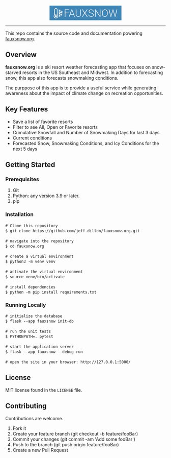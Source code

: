 <p align="center">
    <img src="images/fauxsnow-logo.png">
</p>

---

This repo contains the source code and documentation powering [fauxsnow.org](https://fauxsnow.org/).

## Overview

**fauxsnow.org** is a ski resort weather forecasting app that focuses on snow-starved 
resorts in the US Southeast and Midwest. In addition to forecasting snow, this
app also forecasts snowmaking conditions.

The purppose of this app is to provide a useful service while generating awareness
about the impact of climate change on recreation opportunities.


## Key Features

- Save a list of favorite resorts
- Filter to see All, Open or Favorite resorts
- Cumulative Snowfall and Number of Snowmaking Days for last 3 days
- Current conditions
- Forecasted Snow, Snowmaking Conditions, and Icy Conditions for the next 5 days


## Getting Started


### Prerequisites

1. Git
1. Python: any version 3.9 or later.
1. pip



### Installation

```
# Clone this repository
$ git clone https://github.com/jeff-dillon/fauxsnow.org.git

# navigate into the repository
$ cd fauxsnow.org

# create a virtual environment
$ python3 -m venv venv

# activate the virtual environment
$ source venv/bin/activate

# install dependencies
$ python -m pip install requirements.txt
```


### Running Locally

```
# initialize the database 
$ flask --app fauxsnow init-db

# run the unit tests 
$ PYTHONPATH=. pytest

# start the application server
$ flask --app fauxsnow --debug run

# open the site in your browser: http://127.0.0.1:5000/
```



## License

MIT license found in the `LICENSE` file.



## Contributing

Contributions are welcome. 

1. Fork it
1. Create your feature branch (git checkout -b feature/fooBar)
1. Commit your changes (git commit -am 'Add some fooBar')
1. Push to the branch (git push origin feature/fooBar)
1. Create a new Pull Request
